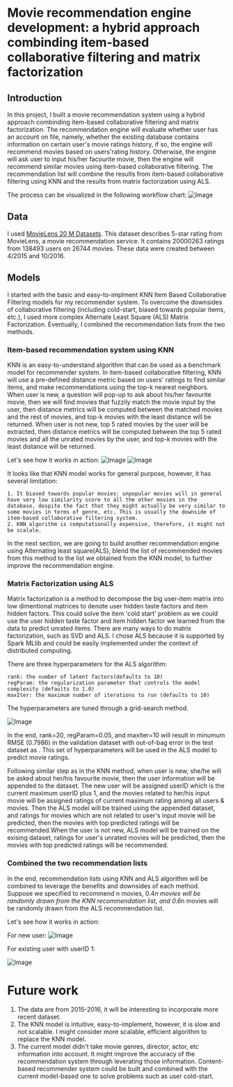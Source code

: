 # Movie recommendation engine development: a hybrid approach combinding item-based collaborative filtering and matrix factorization

## Introduction

  In this project, I built a movie recommendation system using a hybrid approach combinding item-based collaborative filtering and matrix factorization. 
The recommendation engine will evaluate whether user has an account on file, namely, whether the existing database contains information on certain user's movie ratings history,
if so, the engine will recommend movies based on users'rating history. Otherwise, the engine will ask user to input his/her facourite movie, then the engine will recommend similar movies using item-based collaborative filtering.
The recommendation list will combine the results from item-based collaborative filtering using KNN and the results from matrix factorization using ALS.   

The process can be visualized in the following workflow chart:
![Image](https://github.com/yzheng68/Movie-recommendation-engine-development/blob/master/pics/output-graph.gv.png)

## Data

I used [MovieLens 20 M Datasets](https://grouplens.org/datasets/movielens/). This dataset describes 5-star rating from MovieLens, a movie recommendation service. It contains 20000263 ratings from 138493 users on 26744 movies. These data were created between 4/2015 and 10/2016. 

## Models
I started with the basic and easy-to-implment KNN Item Based Collaborative Filtering models for my recommender system. To overcome the downsides of collaborative filtering (including cold-start, biased towards popular items, etc.), I used more complex Alternate Least Square (ALS)  Matrix Factorization. Eventually, I combined the recommendation lists from the two methods. 


### Item-based recommendation system using KNN

  KNN is an easy-to-understand algorithm that can be used as a benchmark model for recommender system. In item-based collaborative filtering, KNN will use a pre-defined distance metric based on users' ratings to find similar items, and make recommendations using the top-k nearest neighbors. When user is new, a question will pop-up to ask about his/her favourite movie, then we will find movies that fuzzily match the movie input by the user, then distance metrics will be computed between the matched movies and the rest of movies, and top-k movies with the least distance will be returned. When user is not new, top 5 rated movies by the user will be extracted, then distance metrics will be computed between the top 5 rated movies and all the unrated movies by the user, and top-k movies with the least distance will be returned. 
  
  Let's see how it works in action:
  ![Image](https://github.com/yzheng68/Movie-recommendation-engine-development/blob/master/pics/Screen%20Shot%202019-06-22%20at%2010.27.23%20AM.png)
  ![Image](https://github.com/yzheng68/Movie-recommendation-engine-development/blob/master/pics/Screen%20Shot%202019-06-22%20at%2010.27.23%20AM.png)
  
 It looks like that KNN model works for general purpose, however, it has several limitation:

    1. It biased towards popular movies: unpopular movies will in general have very low similarity score to all the other movies in the database, despite the fact that they might actually be very similar to some movies in terms of genre, etc. This is usually the downside of item-based collaborative filtering system. 
    2. KNN algorithm is computationally expensive, therefore, it might not be scalale. 
    
In the next section, we are going to build another recommendation engine using Alternating least square(ALS), blend the list of recommended movies from this method to the list we obtained from the KNN model, to further improve the recommendation engine.
  
### Matrix Factorization using ALS

  Matrix factorization is a method to decompose the big user-item matrix into low dimentional matrices to denote user hidden taste factors and item hidden factors. This could solve the item 'cold start' problem as we could use the user hidden taste factor and item hidden factor we learned from the data to predict unrated items. There are many ways to do matrix factorization, such as SVD and ALS. I chose ALS because it is supported by Spark MLlib and could be easily implemented under the context of distributed computing. 
  
  There are three hyperparameters for the ALS algorithm:
  
    rank: the number of latent factors(defaults to 10)
    regParam: the regularization parameter that controls the model complexity (defaults to 1.0)
    maxIter: the maximum number of iterations to run (defaults to 10)
    
   The hyperparameters are tuned through a grid-search method. 
   
   ![Image](https://github.com/yzheng68/Movie-recommendation-engine-development/blob/master/pics/Screen%20Shot%202019-06-22%20at%2011.59.38%20AM.png)
   
   In the end, rank=20, regParam=0.05, and maxIter=10 will result in minumum RMSE (0.7986) in the validation dataset with out-of-bag error in the test dataset as . This set of hyperparameters will be used in the ALS model to predict movie ratings. 
   
  Following similar step as in the KNN method, when user is new, she/he will be asked about her/his favourite movie, then the user information will be appended to the dataset. The new user will be assigned userID which is the current maximum userID plus 1, and the movies related to her/his input movie will be assigned ratings of current maximum rating among all users & movies. Then the ALS model will be trained using the appended dataset, and ratings for movies which are not related to user's input movie will be predicted, then the movies with top predicted ratings will be recommended.When the user is not new, ALS model will be trained on the exising dataset, ratings for user's unrated movies will be predicted, then the movies with top predicted ratings will be recommended. 
  
### Combined the two recommendation lists

  In the end,  recommendation lists using KNN and ALS algorithm will be combined to leverage the benefits and downsides of each method. Suppose we specified to recommend n movies, 0.4*n movies will be randomly drawn from the KNN recommendation list, and 0.6*n movies will be randomly drawn from the ALS recommendation list. 
  
  Let's see how it works in action:
  
  For new user:
  ![Image](https://github.com/yzheng68/Movie-recommendation-engine-development/blob/master/pics/Screen%20Shot%202019-06-23%20at%2010.55.47%20AM.png)
  
  For existing user with userID 1:
  
  ![Image](https://github.com/yzheng68/Movie-recommendation-engine-development/blob/master/pics/Screen%20Shot%202019-06-23%20at%2010.54.15%20AM.png)
  
  
 # Future work 
 
 1. The data are from 2015-2016, it will be interesting to incorporate more recent dataset.
 2. The KNN model is intuitive, easy-to-implement, however, it is slow and not scalable. I might consider more scalable, efficient algorithm to replace the KNN model. 
 3. The current model didn't take movie genres, director, actor, etc information into account. It might improve the accuracy of the recommendation system through leverating those information. Content-based recommender system could be built and combined with the current model-based one to solve problems such as user cold-start. 
 
